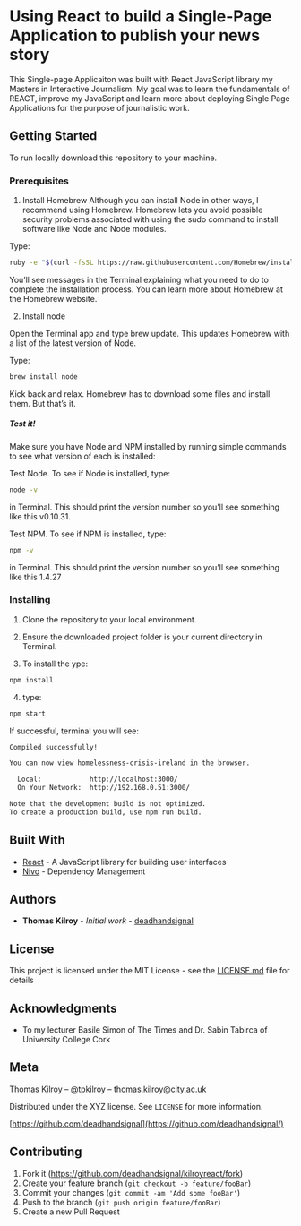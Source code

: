 # Using React to build a Single-Page Application to publish your news story

This Single-page Applicaiton was built with React JavaScript library my Masters in Interactive Journalism. My goal was to learn the fundamentals of REACT, improve my JavaScript and learn more about deploying Single Page Applications for the purpose of journalistic work.

## Getting Started

To run locally download this repository to your machine. 

### Prerequisites

1. Install Homebrew
Although you can install Node in other ways, I recommend using Homebrew. Homebrew lets you avoid possible security problems associated with using the sudo command to install software like Node and Node modules.

Type:
```sh
ruby -e "$(curl -fsSL https://raw.githubusercontent.com/Homebrew/install/master/install)"
```

You’ll see messages in the Terminal explaining what you need to do to complete the installation process. You can learn more about Homebrew at the Homebrew website.
      
2. Install node

Open the Terminal app and type brew update. This updates Homebrew with a list of the latest version of Node.

Type:

```sh
brew install node
```

Kick back and relax. Homebrew has to download some files and install them. But that’s it.

##### Test it!
Make sure you have Node and NPM installed by running simple commands to see what version of each is installed:

Test Node. To see if Node is installed, type:

```sh
node -v
```
in Terminal. This should print the version number so you’ll see something like this v0.10.31.

Test NPM. To see if NPM is installed, type:

```sh
npm -v 
```
in Terminal. This should print the version number so you’ll see something like this 1.4.27

### Installing

1. Clone the repository to your local environment. 

2. Ensure the downloaded project folder is your current directory in Terminal. 

3. To install the ype:

```sh
npm install 
```
4. type:

```sh
npm start 
```

If successful, terminal you will see:

```sh
Compiled successfully!

You can now view homelessness-crisis-ireland in the browser.

  Local:            http://localhost:3000/
  On Your Network:  http://192.168.0.51:3000/

Note that the development build is not optimized.
To create a production build, use npm run build.

```


## Built With

* [React](https://reactjs.org/) - A JavaScript library for building user interfaces
* [Nivo](http://nivo.rocks/#/) - Dependency Management



## Authors

* **Thomas Kilroy** - *Initial work* - [deadhandsignal](https://github.com/deadhandsignal)


## License

This project is licensed under the MIT License - see the [LICENSE.md](LICENSE.md) file for details

## Acknowledgments

* To my lecturer Basile Simon of The Times and Dr. Sabin Tabirca of University College Cork


## Meta
Thomas Kilroy – [@tpkilroy](https://twitter.com/tpkilroy) – thomas.kilroy@city.ac.uk

Distributed under the XYZ license. See ``LICENSE`` for more information.

[https://github.com/deadhandsignal](https://github.com/deadhandsignal/)

## Contributing

1. Fork it (<https://github.com/deadhandsignal/kilroyreact/fork>)
2. Create your feature branch (`git checkout -b feature/fooBar`)
3. Commit your changes (`git commit -am 'Add some fooBar'`)
4. Push to the branch (`git push origin feature/fooBar`)
5. Create a new Pull Request

<!-- Markdown link & img dfn's -->
[dh-image]: https://i0.wp.com/www.deadhandsignal.com/wp-content/uploads/2017/12/cropped-Current2-1.png?w=1596
[dh-url]: https://github.com/deadhandsignal
[wiki]: https://github.com/deadhandsignal/kilroyreact/wiki
